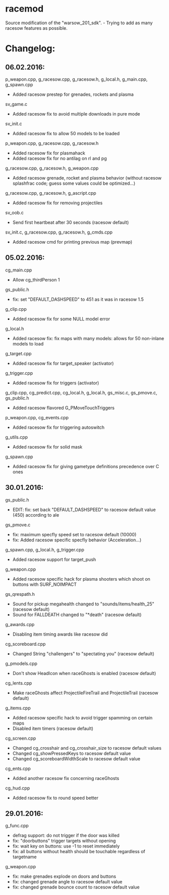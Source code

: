 # racemod
Source modification of the "warsow_201_sdk". - Trying to add as many racesow features as possible.

# Changelog:
## 06.02.2016:

p_weapon.cpp, g_racesow.cpp, g_racesow.h, g_local.h, g_main.cpp, g_spawn.cpp
 * Added racesow prestep for grenades, rockets and plasma

sv_game.c
 * Added racesow fix to avoid multiple downloads in pure mode

sv_init.c
 * Added racesow fix to allow 50 models to be loaded

p_weapon.cpp, g_racesow.cpp, g_racesow.h
 * Added racesow fix for plasmahack
 * Added racesow fix for no antilag on rl and pg

g_racesow.cpp, g_racesow.h, g_weapon.cpp
 * Added racesow grenade, rocket and plasma behavior (without racesow splashfrac code; guess some values could be optimized...)

g_racesow.cpp, g_racesow.h, g_ascript.cpp
 * Added racesow fix for removing projectiles

sv_oob.c
 * Send first heartbeat after 30 seconds (racesow default)

sv_init.c, g_racesow.cpp, g_racesow.h, g_cmds.cpp
 * Added racesow cmd for printing previous map (prevmap)


## 05.02.2016:

cg_main.cpp
 * Allow cg_thirdPerson 1

gs_public.h
 * fix: set "DEFAULT_DASHSPEED" to 451 as it was in racesow 1.5

g_clip.cpp
 * Added racesow fix for some NULL model error

g_local.h
 * Added racesow fix: fix maps with many models: allows for 50 non-inlane models to load

g_target.cpp
 * Added racesow fix for target_speaker (activator)

g_trigger.cpp
 * Added racesow fix for triggers (activator)

g_clip.cpp, cg_predict.cpp, cg_local.h, g_local.h, gs_misc.c, gs_pmove.c, gs_public.h
 * Added racesow flavored G_PMoveTouchTriggers

p_weapon.cpp, cg_events.cpp
 * Added racesow fix for triggering autoswitch

g_utils.cpp
 * Added racesow fix for solid mask

g_spawn.cpp
 * Added racesow fix for giving gametype definitions precedence over C ones


## 30.01.2016:

gs_public.h
 * EDIT: fix: set back "DEFAULT_DASHSPEED" to racesow default value (450) according to ale

gs_pmove.c
 * fix: maximum specfly speed set to racesow default (10000)
 * fix: Added racesow specific specfly behavior (Acceleration...)

g_spawn.cpp, g_local.h, g_trigger.cpp
 * Added racesow support for target_push

g_weapon.cpp
 * Added racesow specific hack for plasma shooters which shoot on buttons with SURF_NOIMPACT

gs_qrespath.h
 * Sound for pickup megahealth changed to "sounds/items/health_25" (racesow default)
 * Sound for FALLDEATH changed to "*death" (racesow default)

g_awards.cpp
 * Disabling item timing awards like racesow did

cg_scoreboard.cpp
 * Changed String "challengers" to "spectating you" (racesow default)

g_pmodels.cpp
 * Don't show HeadIcon when raceGhosts is enabled (racesow default)

cg_lents.cpp
 * Make raceGhosts affect ProjectileFireTrail and ProjectileTrail (racesow default)

g_items.cpp
 * Added racesow specific hack to avoid trigger spamming on certain maps
 * Disabled item timers (racesow default)

cg_screen.cpp
 * Changed cg_crosshair and cg_crosshair_size to racesow default values
 * Changed cg_showPressedKeys to racesow default value
 * Changed cg_scoreboardWidthScale to racesow default value

cg_ents.cpp
 * Added another racesow fix concerning raceGhosts

cg_hud.cpp
 * Added racesow fix to round speed better


## 29.01.2016:

g_func.cpp
 * defrag support: do not trigger if the door was killed
 * fix: "doorbuttons" trigger targets without opening
 * fix: wait key on buttons: use -1 to reset immediately
 * fix: all buttons without health should be touchable regardless of targetname

g_weapon.cpp
 * fix: make grenades explode on doors and buttons
 * fix: changed grenade angle to racesow default value
 * fix: changed grenade bounce count to racesow default value
